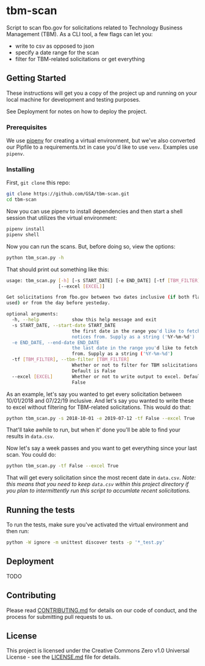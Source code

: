 # tbm-scan
Script to scan fbo.gov for solicitations related to Technology Business Management (TBM). As a CLI tool, a few flags can let you:
 - write to csv as opposed to json
 - specify a date range for the scan
 - filter for TBM-related solicitations or get everything

## Getting Started

These instructions will get you a copy of the project up and running on your local machine for development and testing purposes. 

See Deployment for notes on how to deploy the project.

### Prerequisites

We use [pipenv](https://docs.pipenv.org/en/latest/) for creating a virtual environment, but we've also converted our Pipfile to a requirements.txt in case you'd like to use `venv`. Examples use `pipenv`.


### Installing

First, `git clone` this repo:

```bash
git clone https://github.com/GSA/tbm-scan.git
cd tbm-scan
```

Now you can use pipenv to install dependencies and then start a shell session that utilizes the virtual environment:

```bash
pipenv install
pipenv shell
```

Now you can run the scans. But, before doing so, view the options:

```bash
python tbm_scan.py -h
```

That should print out something like this:

```bash
usage: tbm_scan.py [-h] [-s START_DATE] [-e END_DATE] [-tf [TBM_FILTER]]
                   [--excel [EXCEL]]

Get solicitations from fbo.gov between two dates inclusive (if both flags are
used) or from the day before yesteday.

optional arguments:
  -h, --help            show this help message and exit
  -s START_DATE, --start-date START_DATE
                        the first date in the range you'd like to fetch
                        notices from. Supply as a string ('%Y-%m-%d')
  -e END_DATE, --end-date END_DATE
                        the last date in the range you'd like to fetch notices
                        from. Supply as a string ('%Y-%m-%d')
  -tf [TBM_FILTER], --tbm-filter [TBM_FILTER]
                        Whether or not to filter for TBM solicitations.
                        Default is False
  --excel [EXCEL]       Whether or not to write output to excel. Default is
                        False
```                        

As an example, let's say you wanted to get every solicitation between 10/01/2018 and 07/22/19 inclusive. And let's say you wanted to write these to excel without filtering for TBM-related solicitations. This would do that:

```bash
python tbm_scan.py -s 2018-10-01 -e 2019-07-12 -tf False --excel True
```

That'll take awhile to run, but when it' done you'll be able to find your results in `data.csv`. 

Now let's say a week passes and you want to get everything since your last scan. You could do:

```bash
python tbm_scan.py -tf False --excel True
```

That will get every solicitation since the most recent date in `data.csv`. *Note: this means that you need to keep `data.csv` within this project directory if you plan to intermittently run this script to accumlate recent solicitations.* 


## Running the tests

To run the tests, make sure you've activated the virtual environment and then run:

```bash
python -W ignore -m unittest discover tests -p '*_test.py'
```

## Deployment

TODO

## Contributing

Please read [CONTRIBUTING.md](https://github.com/GSA/tbm-scan/.github/CONTRIBUTING.md) for details on our code of conduct, and the process for submitting pull requests to us.

## License

This project is licensed under the Creative Commons Zero v1.0 Universal License - see the [LICENSE.md](https://github.com/GSA/tbm-scan/.github/LICENSE.md) file for details.
